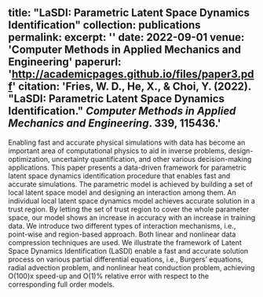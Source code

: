 title: "LaSDI: Parametric Latent Space Dynamics Identification"
collection: publications
permalink: 
excerpt: ''
date: 2022-09-01
venue: 'Computer Methods in Applied Mechanics and Engineering'
paperurl: 'http://academicpages.github.io/files/paper3.pdf'
citation: 'Fries, W. D., He, X., & Choi, Y. (2022). &quot;LaSDI: Parametric Latent Space Dynamics Identification.&quot; <i>Computer Methods in Applied Mechanics and Engineering</i>. 339, 115436.'
---
Enabling fast and accurate physical simulations with data has become an important area of computational physics to aid in inverse problems, design-optimization, uncertainty quantification, and other various decision-making applications. This paper presents a data-driven framework for parametric latent space dynamics identification procedure that enables fast and accurate simulations. The parametric model is achieved by building a set of local latent space model and designing an interaction among them. An individual local latent space dynamics model achieves accurate solution in a trust region. By letting the set of trust region to cover the whole parameter space, our model shows an increase in accuracy with an increase in training data. We introduce two different types of interaction mechanisms, i.e., point-wise and region-based approach. Both linear and nonlinear data compression techniques are used. We illustrate the framework of Latent Space Dynamics Identification (LaSDI) enable a fast and accurate solution process on various partial differential equations, i.e., Burgers’ equations, radial advection problem, and nonlinear heat conduction problem, achieving O(100)x speed-up and O(1)% relative error with respect to the corresponding full order models.


